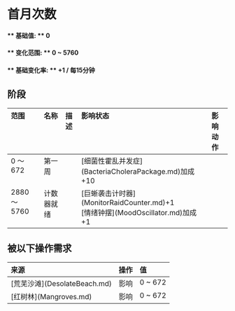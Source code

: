 # 首月次数  
#### ** 基础值: ** 0   
#### ** 变化范围: ** 0 ~ 5760  
#### ** 基础变化率: ** +1 / 每15分钟   
## 阶段  
<table class="table table-bordered" data-toggle="table" ><thead><tr ><th  style="text-align:left;vertical-align:top;"  >范围</th><th  style="text-align:left;vertical-align:top;"  >名称</th><th  style="text-align:left;vertical-align:top;"  data-sortable="true"  >描述</th><th  style="text-align:left;vertical-align:top;"  >影响状态</th><th  style="text-align:left;vertical-align:top;"  data-sortable="true"  >影响动作</th></tr></thead><tr ><td  style="text-align:left;vertical-align:top;"  >0 ～ 672</td><td  style="text-align:left;vertical-align:top;"  >第一周</td><td  style="text-align:left;vertical-align:top;"  ></td><td  style="text-align:left;vertical-align:top;"  >[细菌性霍乱并发症](BacteriaCholeraPackage.md)加成+10</td><td  style="text-align:left;vertical-align:top;"  ></td></tr><tr ><td  style="text-align:left;vertical-align:top;"  >2880 ～ 5760</td><td  style="text-align:left;vertical-align:top;"  >计数器就绪</td><td  style="text-align:left;vertical-align:top;"  ></td><td  style="text-align:left;vertical-align:top;"  >[巨蜥袭击计时器](MonitorRaidCounter.md)+1<br>[情绪钟摆](MoodOscillator.md)加成+1</td><td  style="text-align:left;vertical-align:top;"  ></td></tr></tbody></table>  
  
## 被以下操作需求  
<table class="table table-bordered" data-toggle="table" ><thead><tr ><th  style="text-align:left;vertical-align:top;"  >来源</th><th  style="text-align:left;vertical-align:top;"  >操作</th><th  style="text-align:left;vertical-align:top;"  >值</th></tr></thead><tr ><td  style="text-align:left;vertical-align:top;"  >[荒芜沙滩](DesolateBeach.md)</td><td  style="text-align:left;vertical-align:top;"  >影响</td><td  style="text-align:left;vertical-align:top;"  >0 ~ 672</td></tr><tr ><td  style="text-align:left;vertical-align:top;"  >[红树林](Mangroves.md)</td><td  style="text-align:left;vertical-align:top;"  >影响</td><td  style="text-align:left;vertical-align:top;"  >0 ~ 672</td></tr></tbody></table>  
  


<script>document.title="首月次数 - 卡牌生存百科 Card Survival Wiki";</script>